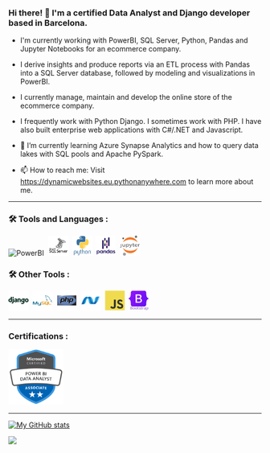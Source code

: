 
### Hi there! 👋 I'm a certified Data Analyst and Django developer based in Barcelona.

- I'm currently working with PowerBI, SQL Server, Python, Pandas and Jupyter Notebooks for an ecommerce company.
- I derive insights and produce reports via an ETL process with Pandas into a SQL Server database, followed by modeling and visualizations in PowerBI.
- I currently manage, maintain and develop the online store of the ecommerce company.
- I frequently work with Python Django.  I sometimes work with PHP. I have also built enterprise web applications with C#/.NET and Javascript.

- 🌱 I’m currently learning Azure Synapse Analytics and how to query data lakes with SQL pools and Apache PySpark.


- 📫 How to reach me: Visit https://dynamicwebsites.eu.pythonanywhere.com to learn more about me.

---

### :hammer_and_wrench: Tools and Languages :

<div>
  <img src="https://github.com/microsoft/PowerBI-Icons/blob/main/PNG/Desktop.png"  title="PowerBI" alt="PowerBI" width="40" height="40"/>&nbsp;
  <img src="https://github.com/devicons/devicon/blob/master/icons/microsoftsqlserver/microsoftsqlserver-plain-wordmark.svg" title="SQL-server"  alt="SQL-server" width="40" height="40"/>&nbsp;
  <img src="https://github.com/devicons/devicon/blob/master/icons/python/python-original-wordmark.svg"  title="Python" alt="Python" width="40" height="40"/>&nbsp;
  <img src="https://github.com/devicons/devicon/blob/master/icons/pandas/pandas-original-wordmark.svg"  title="Pandas" alt="Pandas" width="40" height="40"/>&nbsp;
  <img src="https://github.com/devicons/devicon/blob/master/icons/jupyter/jupyter-original-wordmark.svg"  title="Jupyter Notebooks" alt="Jupyter Notebooks" width="40" height="40"/>&nbsp;
</div>
  

### :hammer_and_wrench: Other Tools :

<div>
  <img src="https://github.com/devicons/devicon/blob/master/icons/django/django-plain-wordmark.svg"  title="Django" alt="Django" width="40" height="40"/>&nbsp;
  <img src="https://github.com/devicons/devicon/blob/master/icons/mysql/mysql-original-wordmark.svg" title="MySQL"  alt="MySQL" width="40" height="40"/>&nbsp;
  <img src="https://github.com/devicons/devicon/blob/master/icons/php/php-original.svg" title="PHP" alt="PHP" width="40" height="40"/>&nbsp;
  <img src="https://github.com/devicons/devicon/blob/master/icons/dot-net/dot-net-original.svg" title="dot-net" alt="dot-net" width="40" height="40"/>&nbsp;
  <img src="https://github.com/devicons/devicon/blob/master/icons/javascript/javascript-original.svg" title="JavaScript" alt="JavaScript" width="40" height="40"/>&nbsp;
  <img src="https://github.com/devicons/devicon/blob/master/icons/bootstrap/bootstrap-original-wordmark.svg"  title="Bootstrap" alt="Bootstrap" width="40" height="40"/>&nbsp;

</div>

---

### Certifications :

<div>
  <img src="https://github.com/richardgourley/richardgourley/blob/main/image.png"  title="Data Analyst certficate" alt="Data Analyst certficate" heigh="110" width="110"/>
</div>

---

[![My GitHub stats](https://github-readme-stats.vercel.app/api?username=richardgourley)](https://github.com/anuraghazra/github-readme-stats)

![](https://komarev.com/ghpvc/?username=richardgourley&color=green)
<!--
**richardgourley/richardgourley** is a ✨ _special_ ✨ repository because its `README.md` (this file) appears on your GitHub profile.

Here are some ideas to get you started:

- 🔭 I’m currently working on ...
- 🌱 I’m currently learning ...
- 👯 I’m looking to collaborate on ...
- 🤔 I’m looking for help with ...
- 💬 Ask me about ...
- 📫 How to reach me: ...
- 😄 Pronouns: ...
- ⚡ Fun fact: ...

  <img src="https://github.com/devicons/devicon/blob/master/icons/dot-net/dot-net-original-wordmark.svg"  title="Dot Net" alt="Dot Net" width="40" height="40"/>&nbsp;
  <img src="https://github.com/devicons/devicon/blob/master/icons/azure/azure-original-wordmark.svg" title="Azure" alt="Azure" width="40" height="40"/>&nbsp;
-->
